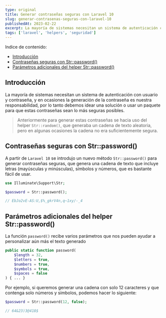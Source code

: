 ```yaml
---
type: original
title: Generar contraseñas seguras con Laravel 10
slug: generar-contrasenas-seguras-con-laravel-10
publishedAt: 2023-02-22
excerpt: La mayoría de sistemas necesitan un sistema de autenticación con usuario y contraseña, y en ocasiones la generación de la contraseña es nuestra responsabilidad, por lo tanto debemos idear una solución o usar un paquete para que estas contraseñas sean lo más seguras posibles
tags: ['laravel', 'helpers', 'seguridad']
---
```

<div class="indice">
Indice de contenido:

- [Introducción](#introducción "Introducción")
- [Contraseñas seguras con Str::password()](#contraseñas-seguras-con-strpassword "Contraseñas seguras con Str::password()")
- [Parámetros adicionales del helper Str::password()](#parámetros-adicionales-del-helper-strpassword "Parámetros adicionales del helper Str::password()")
</div>

## Introducción

La mayoría de sistemas necesitan un sistema de autenticación con usuario y contraseña, y en ocasiones la generación de la contraseña es nuestra responsabilidad, por lo tanto debemos idear una solución o usar un paquete para que estas contraseñas sean lo más seguras posibles.

> Anteriormente para generar estas contraseñas se hacia uso del helper `Str::random()`, que generaba un cadena de texto aleatoria, pero en algunas ocasiones la cadena no era suficientemente segura.

## Contraseñas seguras con Str::password()

A partir de `Laravel 10` se introdujo un nuevo método `Str::password()` para generar contraseñas seguras, que genera una cadena de texto que incluye letras (mayúsculas y minúsculas), símbolos y números, que es bastante fácil de usar.

```php
use Illuminate\Support\Str;

$password = Str::password();

// EbJo2vE-AS:U,$%_gkrV4n,q~1xy/-_4
```

## Parámetros adicionales del helper Str::password()

La función `password()` recibe varios parámetros que nos pueden ayudar a personalizar aún más el texto generado

```php
public static function password(
    $length = 32,
    $letters = true,
    $numbers = true,
    $symbols = true,
    $spaces = false
) { ... }
```

Por ejemplo, si queremos generar una cadena con solo 12 caracteres y que contenga solo números y símbolos, podemos hacer lo siguiente:

```php
$password = Str::password(12, false);

// 64&23)3@418$
```

